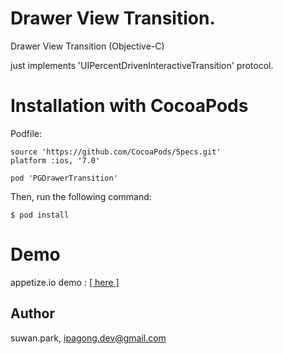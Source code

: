 # Drawer View Transition.

Drawer View Transition (Objective-C)

just implements 'UIPercentDrivenInteractiveTransition' protocol.

# Installation with CocoaPods

Podfile:

    source 'https://github.com/CocoaPods/Specs.git'
    platform :ios, '7.0'

    pod 'PGDrawerTransition'

Then, run the following command:

    $ pod install

# Demo  

appetize.io demo : [\[ here \]](https://appetize.io/app/u21n61tjbtkccz70jmvd8dveh4?device=iphone5s&scale=75&orientation=portrait&osVersion=9.3)


## Author

suwan.park, ipagong.dev@gmail.com

